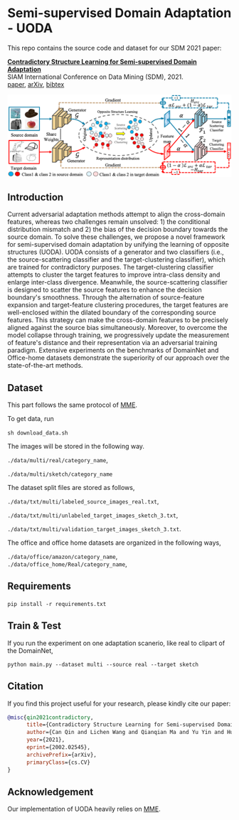 
# Semi-supervised Domain Adaptation - UODA

This repo contains the source code and dataset for our SDM 2021 paper:

[**Contradictory Structure Learning for Semi-supervised Domain Adaptation**](https://arxiv.org/pdf/2002.02545.pdf)
<br>
SIAM International Conference on Data Mining (SDM), 2021.
<br>
[paper](),
[arXiv](https://arxiv.org/pdf/2002.02545.pdf),
[bibtex]()

![UODA](/Figs/UODA.png)

## Introduction
Current adversarial adaptation methods attempt to align the cross-domain features, whereas two challenges remain unsolved: 1) the conditional distribution mismatch and 2) the bias of the decision boundary towards the source domain. To solve these challenges, we propose a novel framework for semi-supervised domain adaptation by unifying the learning of opposite structures (UODA). UODA consists of a generator and two classifiers (i.e., the source-scattering classifier and the target-clustering classifier), which are trained for contradictory purposes. The target-clustering classifier attempts to cluster the target features to improve intra-class density and enlarge inter-class divergence. Meanwhile, the source-scattering classifier is designed to scatter the source features to enhance the decision boundary's smoothness. Through the alternation of source-feature expansion and target-feature clustering procedures, the target features are well-enclosed within the dilated boundary of the corresponding source features. This strategy can make the cross-domain features to be precisely aligned against the source bias simultaneously. Moreover, to overcome the model collapse through training, we progressively update the measurement of feature's distance and their representation via an adversarial training paradigm. Extensive experiments on the benchmarks of DomainNet and Office-home datasets demonstrate the superiority of our approach over the state-of-the-art methods.


## Dataset
This part follows the same protocol of [MME](https://github.com/VisionLearningGroup/SSDA_MME).

To get data, run

`sh download_data.sh`

The images will be stored in the following way.

`./data/multi/real/category_name`,

`./data/multi/sketch/category_name`

The dataset split files are stored as follows,

`./data/txt/multi/labeled_source_images_real.txt`,

`./data/txt/multi/unlabeled_target_images_sketch_3.txt`,

`./data/txt/multi/validation_target_images_sketch_3.txt`.

The office and office home datasets are organized in the following ways,

 `./data/office/amazon/category_name`,
 `./data/office_home/Real/category_name`,


## Requirements
`pip install -r requirements.txt`


## Train & Test
If you run the experiment on one adaptation scanerio, like real to clipart of the DomainNet,
```
python main.py --dataset multi --source real --target sketch
```

## Citation
If you find this project useful for your research, please kindly cite our paper:

```bibtex
@misc{qin2021contradictory,
      title={Contradictory Structure Learning for Semi-supervised Domain Adaptation}, 
      author={Can Qin and Lichen Wang and Qianqian Ma and Yu Yin and Huan Wang and Yun Fu},
      year={2021},
      eprint={2002.02545},
      archivePrefix={arXiv},
      primaryClass={cs.CV}
}
```

## Acknowledgement
Our implementation of UODA heavily relies on [MME](https://github.com/VisionLearningGroup/SSDA_MME).






